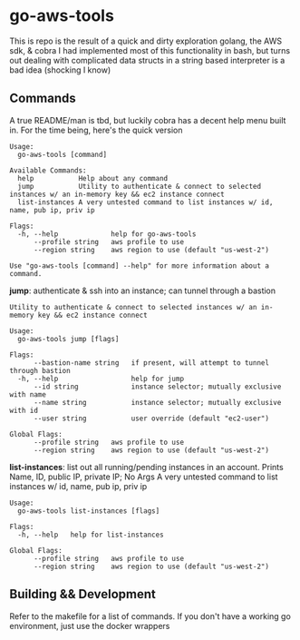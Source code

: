 # go-aws-tools
This is repo is the result of a quick and dirty exploration golang, the AWS sdk, & cobra
I had implemented most of this functionality in bash, but turns out dealing with complicated data structs in a string based interpreter is a bad idea (shocking I know)

## Commands

A true README/man is tbd, but luckily cobra has a decent help menu built in. For the time being, here's the quick version 

	Usage:
	  go-aws-tools [command]

	Available Commands:
	  help           Help about any command
	  jump           Utility to authenticate & connect to selected instances w/ an in-memory key && ec2 instance connect
	  list-instances A very untested command to list instances w/ id, name, pub ip, priv ip

	Flags:
	  -h, --help             help for go-aws-tools
	      --profile string   aws profile to use
	      --region string    aws region to use (default "us-west-2")

	Use "go-aws-tools [command] --help" for more information about a command.


**jump**: authenticate & ssh into an instance; can tunnel through a bastion

	Utility to authenticate & connect to selected instances w/ an in-memory key && ec2 instance connect

	Usage:
	  go-aws-tools jump [flags]

	Flags:
	      --bastion-name string   if present, will attempt to tunnel through bastion
	  -h, --help                  help for jump
	      --id string             instance selector; mutually exclusive with name
	      --name string           instance selector; mutually exclusive with id
	      --user string           user override (default "ec2-user")

	Global Flags:
	      --profile string   aws profile to use
	      --region string    aws region to use (default "us-west-2")


**list-instances**: list out all running/pending instances in an account. Prints Name, ID, public IP, private IP; No Args
	A very untested command to list instances w/ id, name, pub ip, priv ip

	Usage:
	  go-aws-tools list-instances [flags]

	Flags:
	  -h, --help   help for list-instances

	Global Flags:
	      --profile string   aws profile to use
	      --region string    aws region to use (default "us-west-2")

## Building && Development

Refer to the makefile for a list of commands. If you don't have a working go environment, just use the docker wrappers

